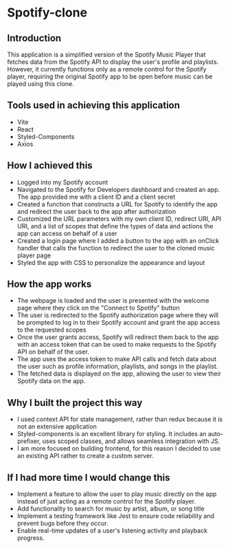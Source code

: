 # Spotify-clone

## Introduction
This application is a simplified version of the Spotify Music Player that fetches data from the Spotify API to display the user's profile and playlists. However, it currently functions only as a remote control for the Spotify player, requiring the original Spotify app to be open before music can be played using this clone.

## Tools used in achieving this application
- Vite
- React
- Styled-Components
- Axios

## How I achieved this
- Logged into my Spotify account
- Navigated to the Spotify for Developers dashboard and created an app. The app provided me with a client ID and a client secret
- Created a function that constructs a URL for Spotify to identify the app and redirect the user back to the app after authorization
- Customized the URL parameters with my own client ID, redirect URI, API URI, and a list of scopes that define the types of data and actions the app can access on behalf of a user
- Created a login page where I added a button to the app with an onClick handler that calls the function to redirect the user to the cloned music player page
- Styled the app with CSS to personalize the appearance and layout

## How the app works
- The webpage is loaded and the user is presented with the welcome page where they click on the "Connect to Spotify" button
- The user is redirected to the Spotify authorization page where they will be prompted to log in to their Spotify account and grant the app access to the requested scopes
- Once the user grants access, Spotify will redirect them back to the app with an access token that can be used to make requests to the Spotify API on behalf of the user.
- The app uses the access token to make API calls and fetch data about the user such as profile information, playlists, and songs in the playlist.
- The fetched data is displayed on the app, allowing the user to view their Spotify data on the app.

## Why I built the project this way
- I used context API for state management, rather than redux because it is not an extensive application
- Styled-components is an excellent library for styling. It includes an auto-prefixer, uses scoped classes, and allows seamless integration with JS.
- I am more focused on building frontend, for this reason I decided to use an existing API rather to create a custom server.

## If I had more time I would change this
- Implement a feature to allow the user to play music directly on the app instead of just acting as a remote control for the Spotify player.
- Add functionality to search for music by artist, album, or song title
- Implement a testing framework like Jest to ensure code reliability and prevent bugs before they occur.
- Enable real-time updates of a user's listening activity and playback progress.
